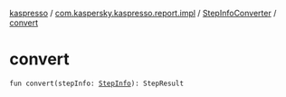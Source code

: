 [kaspresso](../../index.md) / [com.kaspersky.kaspresso.report.impl](../index.md) / [StepInfoConverter](index.md) / [convert](./convert.md)

# convert

`fun convert(stepInfo: `[`StepInfo`](../../com.kaspersky.kaspresso.testcases.models.info/-step-info/index.md)`): StepResult`